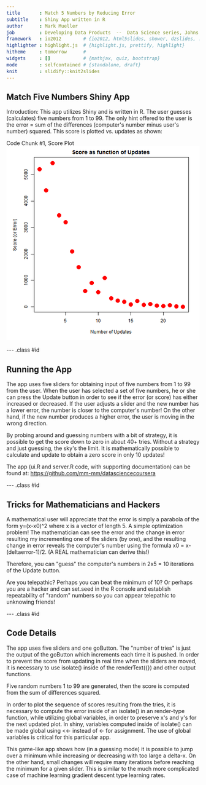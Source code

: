 ```yaml
---
title       : Match 5 Numbers by Reducing Error
subtitle    : Shiny App written in R
author      : Mark Mueller
job         : Developing Data Products  --  Data Science series, Johns Hopkins/Coursera 
framework   : io2012        # {io2012, html5slides, shower, dzslides, ...}
highlighter : highlight.js  # {highlight.js, prettify, highlight}
hitheme     : tomorrow      # 
widgets     : []            # {mathjax, quiz, bootstrap}
mode        : selfcontained # {standalone, draft}
knit        : slidify::knit2slides
---
```


## Match Five Numbers Shiny App

Introduction: 
This app utilizes Shiny and is written in R.  The user guesses (calculates) five numbers from 1 to 99.  The only hint offered to the user is the error =  sum of the differences (computer's number minus user's number) squared.  This score is plotted vs. updates as shown:

Code Chunk #1, Score Plot
![plot of chunk unnamed-chunk-1](assets/fig/unnamed-chunk-1-1.png) 

--- .class #id 

## Running the App

The app uses five sliders for obtaining input of five numbers from 1 to 99 from the user.  When the user has selected a set of five numbers, he or she can press the Update button in order to see if the error (or score) has either increased or decreased.  If the user adjusts a slider and the new number has a lower error, the number is closer to the computer's number!  On the other hand, if the new number produces a higher error, the user is moving in the wrong direction.

By probing around and guessing numbers with a bit of strategy, it is possible to get the score down to zero in about 40+ tries.  Without a strategy and just guessing, the sky's the limit.  It is mathematically possible to calculate and update to obtain a zero score in only 10 updates!

The app (ui.R and server.R code, with supporting documentation) can be found at:
               https://github.com/mm-mm/datasciencecoursera

--- .class #id 

## Tricks for Mathematicians and Hackers

A mathematical user will appreciate that the error is simply a parabola of the form y=(x-x0)^2 where x is a vector of length 5.  A simple optimization problem!  The mathematician can see the error and the change in error resulting my incrementing one of the sliders (by one), and the resulting change in error reveals the computer's number using the formula x0 = x-(deltaerror-1)/2.  (A REAL mathematician can derive this!)

Therefore, you can "guess" the computer's numbers in 2x5 = 10 iterations of the Update button. 

Are you telepathic?  Perhaps you can beat the minimum of 10?  Or perhaps you are a hacker and can set.seed in the R console and establish repeatability of "random" numbers so you can appear telepathic to unknowing friends!

--- .class #id 

##  Code Details

The app uses five sliders and one goButton.  The "number of tries" is just the output of the goButton which increments each time it is pushed.  In order to prevent the score from updating in real time when the sliders are moved, it is necessary to use isolate() inside of the renderText({}) and other output functions.

Five random numbers 1 to 99 are generated, then the score is computed from the sum of differences squared.  

In order to plot the sequence of scores resulting from the tries, it is necessary to compute the error inside of an isolate() in an render-type function, while utilizing global variables, in order to preserve x's and y's for the next updated plot.  In shiny, variables computed inside of isolate() can be made global using <<- instead of <- for assignment.  The use of global variables is critical for this particular app.

This game-like app shows how (in a guessing mode) it is possible to jump over a minimum while increasing or decreasing with too large a delta-x.  On the other hand, small changes will require many iterations before reaching the minimum for a given slider.  This is similar to the much more complicated case of machine learning gradient descent type learning rates.

